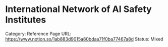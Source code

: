 # International Network of AI Safety Institutes

Category: Reference
Page URL: https://www.notion.so/1ab883d9015a80bdaa71f0ba77467a8d
Status: Mixed